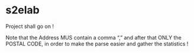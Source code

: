 s2elab
======
Project shall go on !


Note that the Address MUS contain a comma “,” and after that ONLY the POSTAL CODE, in order to make the parse easier and gather the statistics !